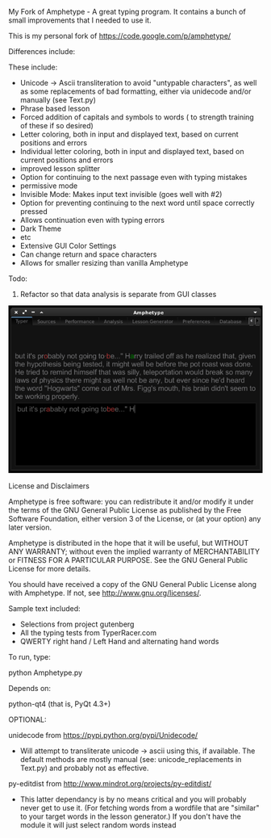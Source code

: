 My Fork of Amphetype - A great typing program.
It contains a bunch of small improvements that I needed to use it.

This is my personal fork of https://code.google.com/p/amphetype/

Differences include:

These include:
 * Unicode -> Ascii transliteration to avoid "untypable characters", as well as some replacements of bad formatting, either via unidecode and/or manually (see Text.py)
 * Phrase based lesson
 * Forced addition of capitals and symbols to words ( to strength training of these if so desired)
 * Letter coloring, both in input and displayed text, based on current positions and errors
 * Individual letter coloring, both in input and displayed text, based on current positions and errors
 * improved lesson splitter
 * Option for continuing to the next passage even with typing mistakes
 * permissive mode
 * Invisible Mode: Makes input text invisible (goes well with #2)
 * Option for preventing continuing to the next word until space correctly pressed
 * Allows continuation even with typing errors
 * Dark Theme
 * etc
 * Extensive GUI Color Settings
 * Can change return and space characters
 * Allows for smaller resizing than vanilla Amphetype

Todo:

1. Refactor so that data analysis is separate from GUI classes

![Typer](screenshots/typer.png)

License and Disclaimers

Amphetype is free software: you can redistribute it and/or modify
it under the terms of the GNU General Public License as published by
the Free Software Foundation, either version 3 of the License, or
(at your option) any later version.

Amphetype is distributed in the hope that it will be useful,
but WITHOUT ANY WARRANTY; without even the implied warranty of
MERCHANTABILITY or FITNESS FOR A PARTICULAR PURPOSE.  See the
GNU General Public License for more details.

You should have received a copy of the GNU General Public License
along with Amphetype.  If not, see <http://www.gnu.org/licenses/>.

Sample text included:
 * Selections from project gutenberg
 * All the typing tests from TyperRacer.com
 * QWERTY right hand / Left Hand and alternating hand words


To run, type:

python Amphetype.py

Depends on:

python-qt4  (that is, PyQt 4.3+)

OPTIONAL:

unidecode from https://pypi.python.org/pypi/Unidecode/
 - Will attempt to transliterate unicode -> ascii using this,
 if available. The default methods are mostly manual 
 (see: unicode_replacements in Text.py) and probably not as 
 effective.

py-editdist from http://www.mindrot.org/projects/py-editdist/
 - This latter dependancy is by no means critical and you will
 probably never get to use it. (For fetching words from a wordfile
 that are "similar" to your target words in the lesson generator.)
 If you don't have the module it will just select random words
 instead
